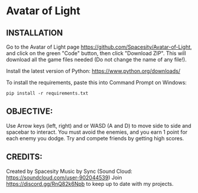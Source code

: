 # Avatar of Light

## INSTALLATION

Go to the Avatar of Light page https://github.com/Spacesity/Avatar-of-Light, and click on the green "Code" button, then click "Download ZIP". This will download all the game files needed (Do not change the name of any file!).

Install the latest version of Python: https://www.python.org/downloads/

To install the requirements, paste this into Command Prompt on Windows:

```
pip install -r requirements.txt
```
## OBJECTIVE:

Use Arrow keys (left, right) and or WASD (A and D) to move side to side and spacebar to interact. You must avoid the enemies, and you earn 1 point for each enemy you dodge. Try and compete friends by getting high scores. 

## CREDITS:
Created by Spacesity 
Music by Sync (Sound Cloud: https://soundcloud.com/user-902044539) 
Join https://discord.gg/RnQ82k6Npb to keep up to date with my projects. 


